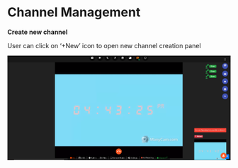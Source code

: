 # Channel Management

**Create new channel**

User can click on ‘+New’ icon to open new channel creation panel

![](../../../.gitbook/assets/image%20%2830%29.png)

